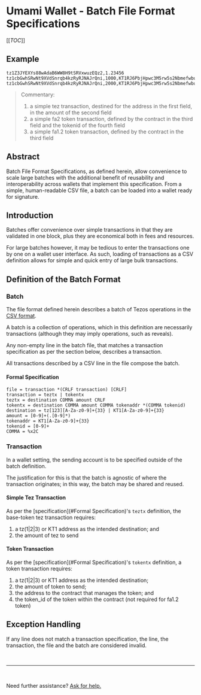 # Umami Wallet - Batch File Format Specifications

[[_TOC_]]

## Example

```
tz1Z3JYEXYs88wAdaB6WW8H9tSRVxwuzEQz2,1.23456
tz1cbGwhSRwNt9XVdSnrqb4kzRyRJNAJrQni,1000,KT1RJ6PbjHpwc3M5rw5s2Nbmefwbuwbdxton,2
tz1cbGwhSRwNt9XVdSnrqb4kzRyRJNAJrQni,2000,KT1RJ6PbjHpwc3M5rw5s2Nbmefwbuwbdxton
```

> Commentary:
>
> 1. a simple tez transaction, destined for the address in the first field, in the amount of the second field
> 2. a simple fa2 token transaction, defined by the contract in the third field and the tokenid of the fourth field
> 3. a simple fa1.2 token transaction, defined by the contract in the third field

## Abstract

Batch File Format Specifications, as defined herein, allow convenience to scale large batches with the additional benefit of reusability and interoperability across wallets that implement this specification. From a simple, human-readable CSV file, a batch can be loaded into a wallet ready for signature.

## Introduction

Batches offer convenience over simple transactions in that they are validated in one block, plus they are economical both in fees and resources.

For large batches however, it may be tedious to enter the transactions one by one on a wallet user interface. As such, loading of transactions as a CSV definition allows for simple and quick entry of large bulk transactions.

## Definition of the Batch Format

### Batch

The file format defined herein describes a batch of Tezos operations in the [CSV format](https://datatracker.ietf.org/doc/html/rfc4180).

A batch is a collection of operations, which in this definition are necessarily transactions (although they may imply operations, such as reveals).

Any non-empty line in the batch file, that matches a transaction specification as per the section below, describes a transaction.

All transactions described by a CSV line in the file compose the batch.

#### Formal Specification

```
file = transaction *(CRLF transaction) [CRLF]
transaction = teztx | tokentx
teztx = destination COMMA amount CRLF
tokentx = destination COMMA amount COMMA tokenaddr *(COMMA tokenid)
destination = tz[123][A-Za-z0-9]+{33} | KT1[A-Za-z0-9]+{33}
amount = [0-9]+(.[0-9]*)
tokenaddr = KT1[A-Za-z0-9]+{33}
tokenid = [0-9]+
COMMA = %x2C
```

### Transaction

In a wallet setting, the sending account is to be specified outside of the batch definition.

The justification for this is that the batch is agnostic of where the transaction originates; in this way, the batch may be shared and reused.

#### Simple Tez Transaction

As per the [specification](#Formal Specification)'s `teztx` definition, the base-token tez transaction requires:

1. a tz(1|2|3) or KT1 address as the intended destination; and
1. the amount of tez to send

#### Token Transaction

As per the [specification](#Formal Specification)'s `tokentx` definition, a token transaction requires:

1. a tz(1|2|3) or KT1 address as the intended destination;
1. the amount of token to send;
1. the address to the contract that manages the token; and
1. the token_id of the token within the contract (not required for fa1.2 token)

## Exception Handling

If any line does not match a transaction specification, the line, the transaction, the file and the batch are considered invalid.

<br />

---

<br />

Need further assistance? [Ask for help.](https://gitlab.com/nomadic-labs/umami-wallet/umami/-/wikis/FAQ/Ask-for-help)

<br>
